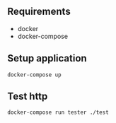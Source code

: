 Requirements
------------

- docker
- docker-compose

Setup application
-----------------

`docker-compose up`

Test http
---------

`docker-compose run tester ./test`